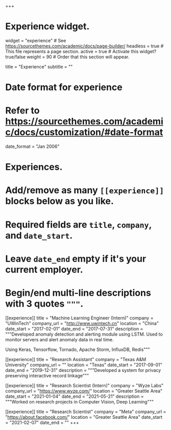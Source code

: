 +++
# Experience widget.
widget = "experience"  # See https://sourcethemes.com/academic/docs/page-builder/
headless = true  # This file represents a page section.
active = true  # Activate this widget? true/false
weight = 90  # Order that this section will appear.

title = "Experience"
subtitle = ""

# Date format for experience
#   Refer to https://sourcethemes.com/academic/docs/customization/#date-format
date_format = "Jan 2006"

# Experiences.
#   Add/remove as many `[[experience]]` blocks below as you like.
#   Required fields are `title`, `company`, and `date_start`.
#   Leave `date_end` empty if it's your current employer.
#   Begin/end multi-line descriptions with 3 quotes `"""`.
  
[[experience]]
  title = "Machine Learning Engineer (Intern)"
  company = "UWinTech"
  company_url = "http://www.uwintech.cn"
  location = "China"
  date_start = "2017-02-01"
  date_end = "2017-07-31"
  description = """Developed anomaly detection and alerting module using LSTM. Used to monitor servers and alert anomaly data in real time.

  Using Keras, Tensorflow, Tornado, Apache Storm, InfluxDB, Redis"""

[[experience]]
  title = "Research Assistant"
  company = "Texas A&M University"
  company_url = ""
  location = "Texas"
  date_start = "2017-09-01"
  date_end = "2019-12-31"
  description = """Developed a system for privacy preserving interactive record linkage"""

[[experience]]
  title = "Research Scientist (Intern)"
  company = "Wyze Labs"
  company_url = "https://www.wyze.com/"
  location = "Greater Seattle Area"
  date_start = "2021-01-04"
  date_end = "2021-05-21"
  description = """Worked on research projects in Computer Vision, Deep Learning"""

[[experience]]
  title = "Research Scientist"
  company = "Meta"
  company_url = "https://about.facebook.com/"
  location = "Greater Seattle Area"
  date_start = "2021-02-07"
  date_end = ""
+++
